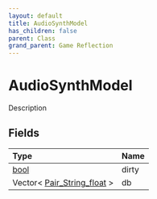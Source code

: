 ```yaml
---
layout: default
title: AudioSynthModel
has_children: false
parent: Class
grand_parent: Game Reflection
---
```

# AudioSynthModel
Description 

## Fields

| Type | Name |
|:----------|:--------------|
| [bool](/riftbreaker-wiki/docs/game-reflection/components/bool/) | dirty |
| Vector< [Pair_String_float](/riftbreaker-wiki/docs/game-reflection/classes/pair__string_float/) > | db |

